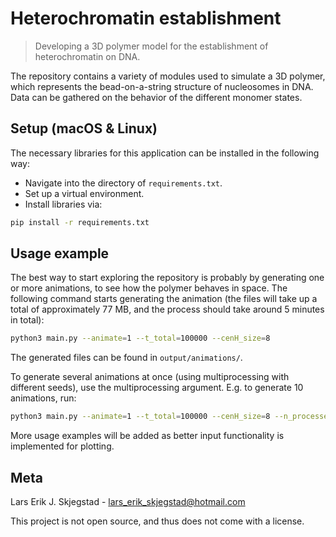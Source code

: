 # Heterochromatin establishment
> Developing a 3D polymer model for the establishment of heterochromatin on DNA.

The repository contains a variety of modules used to simulate a 3D polymer, which represents the bead-on-a-string structure of nucleosomes in DNA. Data can be gathered on the behavior of the different monomer states.

## Setup (macOS & Linux)
The necessary libraries for this application can be installed in the following way:
* Navigate into the directory of ``requirements.txt``.
* Set up a virtual environment.
* Install libraries via:
```sh
pip install -r requirements.txt
```

## Usage example
The best way to start exploring the repository is probably by generating one or more animations, to see how the polymer behaves in space. The following command starts generating the animation (the files will take up a total of approximately 77 MB, and the process should take around 5 minutes in total):
```sh
python3 main.py --animate=1 --t_total=100000 --cenH_size=8
```
The generated files can be found in ``output/animations/``.

To generate several animations at once (using multiprocessing with different seeds), use the multiprocessing argument. E.g. to generate 10 animations, run:
```sh
python3 main.py --animate=1 --t_total=100000 --cenH_size=8 --n_processes=10
```

More usage examples will be added as better input functionality is implemented for plotting.

## Meta
Lars Erik J. Skjegstad - lars_erik_skjegstad@hotmail.com

This project is not open source, and thus does not come with a license.
